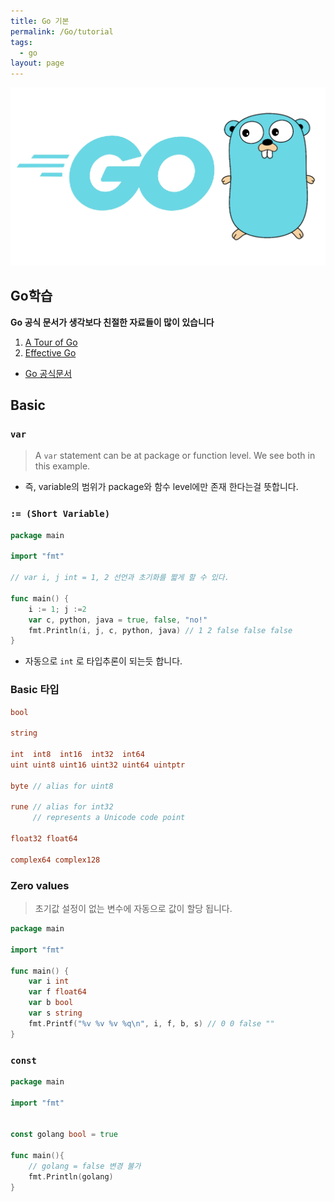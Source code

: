 ```yaml
---
title: Go 기본
permalink: /Go/tutorial
tags:
  - go
layout: page
---
```


![](/assets/golang01.png)

## Go학습

**Go 공식 문서가 생각보다 친절한 자료들이 많이 있습니다** 

1. [A Tour of Go](https://go.dev/tour/list) 
2. [Effective Go](https://go.dev/doc/effective_go) 

- [Go 공식문서](https://go.dev/doc/) 

## Basic

### `var`

> A `var` statement can be at package or function level. We see both in this example.

- 즉, variable의 범위가 package와 함수 level에만 존재 한다는걸 뜻합니다.

### `:= (Short Variable)`

```go
package main

import "fmt"

// var i, j int = 1, 2 선언과 초기화를 짧게 할 수 있다.

func main() {
	i := 1; j :=2
	var c, python, java = true, false, "no!"
	fmt.Println(i, j, c, python, java) // 1 2 false false false
}

```

- 자동으로 `int` 로 타입추론이 되는듯 합니다.

### Basic 타입

```go
bool

string

int  int8  int16  int32  int64
uint uint8 uint16 uint32 uint64 uintptr

byte // alias for uint8

rune // alias for int32
     // represents a Unicode code point

float32 float64

complex64 complex128
```

### Zero values

> 초기값 설정이 없는 변수에 자동으로 값이 할당 됩니다.

```go
package main

import "fmt"

func main() {
	var i int
	var f float64
	var b bool
	var s string
	fmt.Printf("%v %v %v %q\n", i, f, b, s) // 0 0 false ""
}
```

### `const`

```go
package main

import "fmt"


const golang bool = true

func main(){
	// golang = false 변경 불가
	fmt.Println(golang)
}

```
